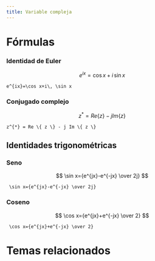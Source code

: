 ```yaml
---
title: Variable compleja
---
```


# Fórmulas

### Identidad de Euler

```math
e^{ix}=\cos x+i\, \sin x
```

<!----------------------------------------->
<!-- AUTOGENERADO INICIA - NO MODIFICAR --->

```
e^{ix}=\cos x+i\, \sin x
```

<!-- AUTOGENERADO TERMINA - NO MODIFICAR -->
<!----------------------------------------->

### Conjugado complejo

```math
z^{*} = Re \{ z \} - j Im \{ z \}
```

<!----------------------------------------->
<!-- AUTOGENERADO INICIA - NO MODIFICAR --->

```
z^{*} = Re \{ z \} - j Im \{ z \}
```

<!-- AUTOGENERADO TERMINA - NO MODIFICAR -->
<!----------------------------------------->

## Identidades trigonométricas

### Seno

$$ \sin x={e^{jx}-e^{-jx} \over 2j} $$

<!----------------------------------------->
<!-- AUTOGENERADO INICIA - NO MODIFICAR --->

```
 \sin x={e^{jx}-e^{-jx} \over 2j} 
```

<!-- AUTOGENERADO TERMINA - NO MODIFICAR -->
<!----------------------------------------->

### Coseno

$$ \cos x={e^{jx}+e^{-jx} \over 2} $$
<!----------------------------------------->
<!-- AUTOGENERADO INICIA - NO MODIFICAR --->

```
 \cos x={e^{jx}+e^{-jx} \over 2} 
```

<!-- AUTOGENERADO TERMINA - NO MODIFICAR -->
<!----------------------------------------->
 

# Temas relacionados
